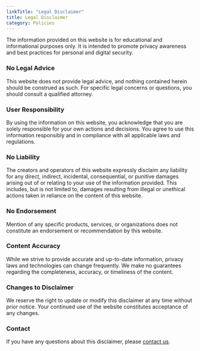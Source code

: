 ```yaml
---
linkTitle: "Legal Disclaimer"
title: Legal Disclaimer
category: Policies
---
```

The information provided on this website is for educational and informational purposes only. It is intended to promote privacy awareness and best practices for personal and digital security.

### No Legal Advice
This website does not provide legal advice, and nothing contained herein should be construed as such. For specific legal concerns or questions, you should consult a qualified attorney.

### User Responsibility
By using the information on this website, you acknowledge that you are solely responsible for your own actions and decisions. You agree to use this information responsibly and in compliance with all applicable laws and regulations.

### No Liability
The creators and operators of this website expressly disclaim any liability for any direct, indirect, incidental, consequential, or punitive damages arising out of or relating to your use of the information provided. This includes, but is not limited to, damages resulting from illegal or unethical actions taken in reliance on the content of this website.

### No Endorsement
Mention of any specific products, services, or organizations does not constitute an endorsement or recommendation by this website.

### Content Accuracy
While we strive to provide accurate and up-to-date information, privacy laws and technologies can change frequently. We make no guarantees regarding the completeness, accuracy, or timeliness of the content.

### Changes to Disclaimer
We reserve the right to update or modify this disclaimer at any time without prior notice. Your continued use of the website constitutes acceptance of any changes.

### Contact
If you have any questions about this disclaimer, please [contact us](../contact).
